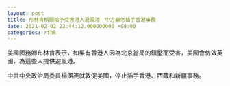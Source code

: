 ```yaml
---
layout: post
title: 布林肯稱願給予受害港⼈避風港　中方籲勿插手香港事務
date: 2021-02-02 22:44:12.000000000 +08:00
categories: rthk
---
```


美國國務卿布林肯表示，如果有香港人因為北京當局的鎮壓而受害，美國會仿效英國，為這些人提供避風港。

中共中央政治局委員楊潔箎就敦促美國，停止插手香港、西藏和新疆事務。

